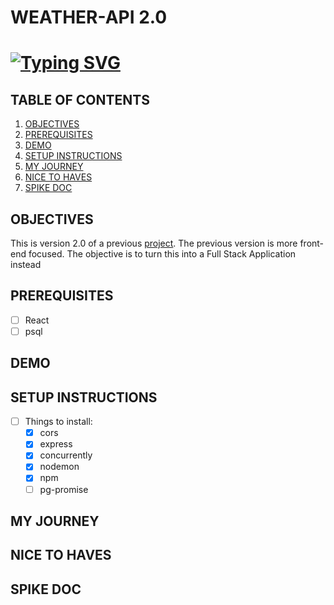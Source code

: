 # WEATHER-API 2.0

# [![Typing SVG](https://readme-typing-svg.demolab.com?font=Fira+Code&weight=600&size=20&pause=5000&center=true&vCenter=true&multiline=true&lines=WEATHER+APP+2.0)](https://git.io/typing-svg)

## TABLE OF CONTENTS 
1. [OBJECTIVES](#objectives)
2. [PREREQUISITES](#prerequisites)
3. [DEMO](#demo)
4. [SETUP INSTRUCTIONS](#setup)
5. [MY JOURNEY](#journey)
6. [NICE TO HAVES](#nice)
7. [SPIKE DOC](#spike)

## OBJECTIVES <a name="objectives"></a>
This is version 2.0 of a previous [project](https://github.com/wk642/weather-app-2.0). The previous version is more front-end focused. The objective is to turn this into a Full Stack Application instead

## PREREQUISITES <a name="prerequisites"></a>
- [ ] React
- [ ] psql

## DEMO <a name="demo"></a>

## SETUP INSTRUCTIONS <a name="setup"></a>
- [ ] Things to install:
  - [x] cors
  - [x] express
  - [x] concurrently
  - [x] nodemon
  - [x] npm
  - [ ] pg-promise

## MY JOURNEY <a name="journey"></a>


## NICE TO HAVES <a name="nice"></a>

## SPIKE DOC <a name="spike"></a>
